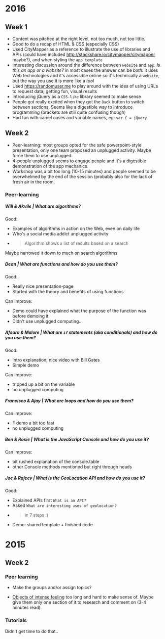 # 2016

## Week 1

* Content was pitched at the right level, not too much, not too little. 
* Good to do a recap of HTML & CSS (especially CSS)
* Used CityMapper as a reference to illustrate the use of libraries and APIs (could have included http://stackshare.io/citymapper/citymapper maybe?), and when styling the `app template`
* Interesting discussion around the difference between `website` and `app`. *Is this an app or a website?* in most cases the answer can be *both*: it uses Web technologies and it's accessible online so it's technically a `website`, but the way you use it is more like a *tool*
* Used https://randomuser.me to play around with the idea of using URLs to request data; getting fun, visual results 
* Introducing jQuery as a `CSS-like` library seemed to make sense
* People got really excited when they got the `Back` button to switch between sections. Seems like a digestible way to introduce programming (brackets are still quite confusing though)
* Had fun with camel cases and variable names, eg: `var £ = jQuery`

## Week 2

* Peer-learning: most groups opted for the safe powerpoint-style presentation, only one team proposed an unplugged activity. Maybe force them to use unplugged.
* 4-people unplugged seems to engage people and it's a digestible demonstration of the app mechanics.
* Workshop was a bit too long (10-15 minutes) and people seemed to be overwhelmed by the end of the session (probably also for the lack of fresh air in the room.

### Peer-learning

##### Will & Akvile | What are **algorithms**?

Good:

* Examples of algorithms in action on the Web, even on daily life
* Who's a social media addict unplugged activity
* > Algorithm shows a list of results based on a search

Maybe narrowed it down to much on search algorithms. 

##### Dean | What are **functions** and how do you use them?

Good: 

* Really nice presentation-page 
* Started with the theory and benefits of using functions

Can improve:

* Demo could have explained what the purpose of the function was before demoing it
* Didn't use unplugged computing...

##### Afsara & Malore | What are `if` statements (aka **conditionals**) and how do you use them?

Good:

* Intro explanation, nice video with Bill Gates
* Simple demo

Can improve:

* tripped up a bit on the variable
* no unplugged computing

##### Francisco & Ajay | What are **loops** and how do you use them?

Can improve:

* F demo a bit too fast
* no unplugged computing

##### Ben & Rosie | What is the **JavaScript Console** and how do you use it? 

Can improve:

* bit rushed explanation of the console.table
* other Console methods mentioned but right through heads 

##### Joe & Rajeev | What is the **GeoLocation** API and how do you use it?  

Good:

* Explained APIs first `What is an API?`
* Asked `What are interesting uses of geolocation?`
* > in 7 steps :)
* Demo: shared template + finished code 







# 2015

## Week 2

### Peer learning

* Make the groups and/or assign topics?

* [Objects of intense feeling](http://computationalculture.net/article/objects-of-intense-feeling-the-case-of-the-twitter-api) too long and hard to make sense of. Maybe give them only one section of it to research and comment on (3-4 minutes read).

### Tutorials

Didn't get time to do that..


